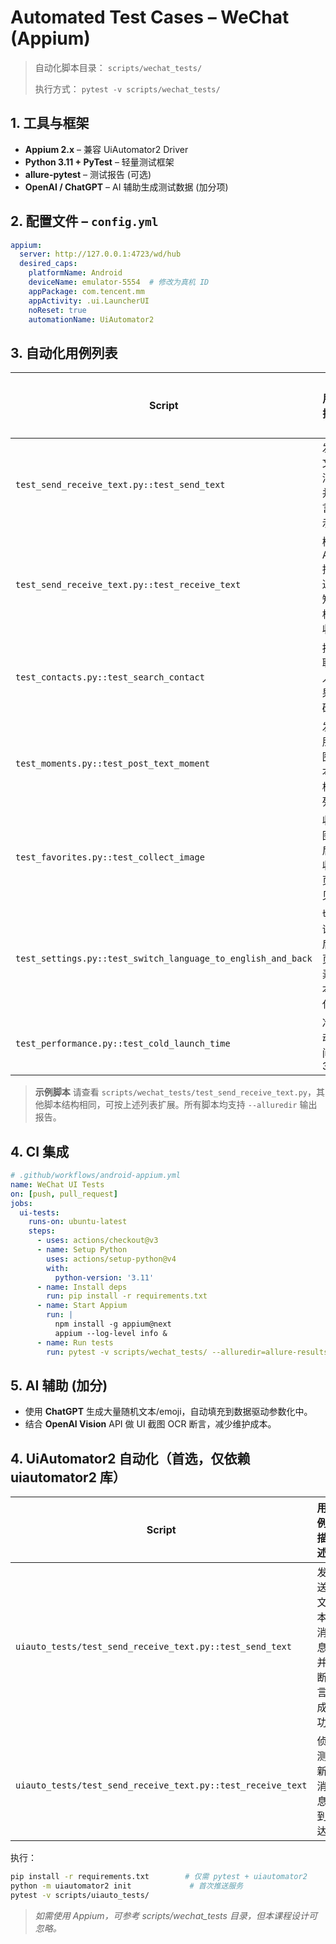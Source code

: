 # Automated Test Cases – WeChat (Appium)

> 自动化脚本目录： `scripts/wechat_tests/`
>
> 执行方式： `pytest -v scripts/wechat_tests/`

## 1. 工具与框架
* **Appium 2.x**  – 兼容 UiAutomator2 Driver
* **Python 3.11 + PyTest** – 轻量测试框架
* **allure-pytest** – 测试报告 (可选)
* **OpenAI / ChatGPT** – AI 辅助生成测试数据 (加分项)

## 2. 配置文件 – `config.yml`
```yaml
appium:
  server: http://127.0.0.1:4723/wd/hub
  desired_caps:
    platformName: Android
    deviceName: emulator-5554  # 修改为真机 ID
    appPackage: com.tencent.mm
    appActivity: .ui.LauncherUI
    noReset: true
    automationName: UiAutomator2
```

## 3. 自动化用例列表
| Script | 用例描述 | 相关模块 |
| ------ | -------- | -------- |
| `test_send_receive_text.py::test_send_text` | 发送文本消息并断言显示 | 聊天 |
| `test_send_receive_text.py::test_receive_text` | 模拟 ADB 推送通知，校验收信 | 聊天 |
| `test_contacts.py::test_search_contact` | 搜索联系人结果正确 | 通讯录 |
| `test_moments.py::test_post_text_moment` | 发布朋友圈文本并校验列表 | 发现-朋友圈 |
| `test_favorites.py::test_collect_image` | 收藏图片后在收藏页可见 | 我-收藏 |
| `test_settings.py::test_switch_language_to_english_and_back` | 切换语言后首页元素文本变化 | 我-设置 |
| `test_performance.py::test_cold_launch_time` | 冷启动时间 < 3s | 性能 |

> **示例脚本** 请查看 `scripts/wechat_tests/test_send_receive_text.py`，其他脚本结构相同，可按上述列表扩展。所有脚本均支持 `--alluredir` 输出报告。

## 4. CI 集成
```yaml
# .github/workflows/android-appium.yml
name: WeChat UI Tests
on: [push, pull_request]
jobs:
  ui-tests:
    runs-on: ubuntu-latest
    steps:
      - uses: actions/checkout@v3
      - name: Setup Python
        uses: actions/setup-python@v4
        with:
          python-version: '3.11'
      - name: Install deps
        run: pip install -r requirements.txt
      - name: Start Appium
        run: |
          npm install -g appium@next
          appium --log-level info &
      - name: Run tests
        run: pytest -v scripts/wechat_tests/ --alluredir=allure-results
```

## 5. AI 辅助 (加分)
* 使用 **ChatGPT** 生成大量随机文本/emoji，自动填充到数据驱动参数化中。
* 结合 **OpenAI Vision** API 做 UI 截图 OCR 断言，减少维护成本。

## 4. UiAutomator2 自动化（首选，仅依赖 uiautomator2 库）
| Script | 用例描述 | 模块 |
| ------ | -------- | ---- |
| `uiauto_tests/test_send_receive_text.py::test_send_text` | 发送文本消息并断言成功 | 聊天 |
| `uiauto_tests/test_send_receive_text.py::test_receive_text` | 侦测新消息到达 | 聊天 |

执行：
```bash
pip install -r requirements.txt        # 仅需 pytest + uiautomator2
python -m uiautomator2 init             # 首次推送服务
pytest -v scripts/uiauto_tests/
```

> *如需使用 Appium，可参考 scripts/wechat_tests 目录，但本课程设计可忽略。*